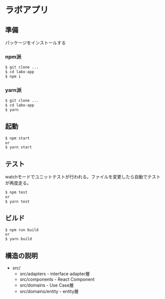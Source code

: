 # ラボアプリ

## 準備

パッケージをインストールする

### npm派

```sh
$ git clone ...
$ cd labo-app
$ npm i
```

### yarn派

```sh
$ git clone ...
$ cd labo-app
$ yarn
```

## 起動



```sh
$ npm start
or
$ yarn start
```

## テスト

watchモードでユニットテストが行われる。ファイルを変更したら自動でテストが再度走る。

```sh
$ npm test
or
$ yarn test
```

## ビルド

```sh
$ npm run build
or
$ yarn build
```
## 構造の説明

* src/
  - src/adapters - interface adapter層
  - src/components - React Component
  - src/domains - Use Case層
  - src/domains/entity - entity層
